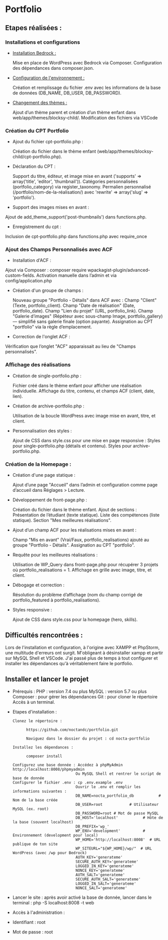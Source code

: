 # Portfolio

## Etapes réalisées :
### Installations et configurations

- <u> Installation Bedrock : </u>

  Mise en place de WordPress avec Bedrock via Composer.
  Configuration des dépendances dans composer.json.

- <u> Configuration de l'environnement :</u>

  Création et remplissage du fichier .env avec les informations de la base de données (DB_NAME, DB_USER, DB_PASSWORD).
  
- <u> Changement des thèmes :</u>

  Ajout d’un thème parent et création d’un thème enfant dans web/app/themes/blocksy-child/.
  Modification des fichiers via VSCode

### Création du CPT Portfolio

- Ajout du fichier cpt-portfolio.php :

    Création du fichier dans le thème enfant (web/app/themes/blocksy-child/cpt-portfolio.php).
  
- Déclaration du CPT :
  
    Support du titre, éditeur, et image mise en avant ('supports' => array('title', 'editor', 'thumbnail')).
    Catégories personnalisées (portfolio_category) via register_taxonomy.
    Permalien personnalisé (/portfolio/nom-de-la-réalisation/) avec 'rewrite' => array('slug' => 'portfolio').
  
- Support des images mises en avant :

Ajout de add_theme_support('post-thumbnails') dans functions.php.

- Enregistrement du cpt :

Inclusion de cpt-portfolio.php dans functions.php avec require_once

### Ajout des Champs Personnalisés avec ACF

- Installation d'ACF :

Ajout via Composer : composer require wpackagist-plugin/advanced-custom-fields.
Activation manuelle dans l’admin et via config/application.php

- Création d'un groupe de champs :

  Nouveau groupe "Portfolio - Détails" dans ACF avec :
    Champ "Client" (Texte, portfolio_client).
    Champ "Date de réalisation" (Date, portfolio_date).
    Champ "Lien du projet" (URL, portfolio_link).
    Champ "Galerie d’images" (Répéteur avec sous-champ Image, portfolio_gallery) — simplifié sans galerie finale (option payante).
Assignation au CPT "portfolio" via la règle d’emplacement.

- Correction de l'onglet ACF :

Vérification que l’onglet "ACF" apparaissait au lieu de "Champs personnalisés".

### Affichage des réalisations 

- Création de single-portfolio.php :

  Fichier créé dans le thème enfant pour afficher une réalisation individuelle.
  Affichage du titre, contenu, et champs ACF (client, date, lien).

- Création de archive-portfolio.php :

  Utilisation de la boucle WordPress avec image mise en avant, titre, et client.
  
- Personnalisation des styles :

  Ajout de CSS dans style.css pour une mise en page responsive :
  Styles pour single-portfolio.php (détails et contenu).
  Styles pour archive-portfolio.php.

### Création de la Homepage :

- Création d'une page statique :

  Ajout d’une page "Accueil" dans l’admin et configuration comme page d’accueil dans Réglages > Lecture.
    
- Développement de front-page.php :

  Création du fichier dans le thème enfant.
  Ajout de sections :
    Présentation de l’étudiant (texte statique).
    Liste des compétences (liste statique).
    Section "Mes meilleures réalisations".

- Ajout d’un champ ACF pour les réalisations mises en avant :

  Champ "Mis en avant" (Vrai/Faux, portfolio_realisations) ajouté au groupe "Portfolio - Détails".
  Assignation au CPT "portfolio".
  
- Requête pour les meilleures réalisations :

  Utilisation de WP_Query dans front-page.php pour récupérer 3 projets où portfolio_realisations = 1.
  Affichage en grille avec image, titre, et client.

- Débogage et correction :

  Résolution du problème d’affichage (nom du champ corrigé de portfolio_featured à portfolio_realisations).
  
- Styles responsive :

  Ajout de CSS dans style.css pour la homepage (hero, skills).

## Difficultés rencontrées :

Lors de l'installation et configuration, à l'origine avec XAMPP et PhpStorm, une multitude d'erreurs ont surgit. M'obligeant à désinstaller xampp et partir sur MySQL Shell et VSCode. J'ai passé plus de temps à tout configurer et installer les dépendances qu'à véritablement faire le portfolio.

## Installer et lancer le projet
- Prérequis :
    PHP : version 7.4 ou plus
    MySQL : version 5.7 ou plus
    Composer : pour gérer les dépendances
    Git : pour cloner le répertoire
    Accès à un terminal.

- Etapes d'installation :
  
      Clonez le répertoire :

            https://github.com/noctandc/portfolio.git
  
            Naviguez dans le dossier du projet : cd nocta-portfolio
  
      Installez les dépendances :
  
            composer install
  
      Configurez une base donnée : Accédez à phpMyAdmin http://localhost:8008/phpmyadmin
                                  Ou MySQL Shell et rentrer le script de base de donnée 
      Configurer le fichier .env : cp .env.example .env
                                  Ouvrir le .env et remplir les informations suivantes :
                                  DB_NAME=nocta_portfolio_db           # Nom de la base créée
                                  DB_USER=root            # Utilisateur MySQL (ex. root)
                                  DB_PASSWORD=root # Mot de passe MySQL
                                  DB_HOST='localhost'           # Hôte de la base (souvent localhost)
                                  DB_PREFIX='wp_'
                                  WP_ENV='development'          # Environnement (development pour local)
                                  WP_HOME='http://localhost:8008'  # URL publique de ton site
                                  WP_SITEURL="${WP_HOME}/wp/"  # URL WordPress (avec /wp pour Bedrock)
                                  AUTH_KEY='generateme'
                                  SECURE_AUTH_KEY='generateme'
                                  LOGGED_IN_KEY='generateme'
                                  NONCE_KEY='generateme'
                                  AUTH_SALT='generateme'
                                  SECURE_AUTH_SALT='generateme'
                                  LOGGED_IN_SALT='generateme'
                                  NONCE_SALT='generateme'

- Lancer le site : après avoir activé la base de donnée, lancer dans le terminal : php -S localhost:8008 -t web
- Accès à l'administration :
-   Identifiant : root
-   Mot de passe : root
    
